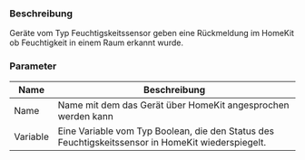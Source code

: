 ### Beschreibung

Geräte vom Typ Feuchtigskeitssensor geben eine Rückmeldung im HomeKit ob Feuchtigkeit in einem Raum erkannt wurde.

### Parameter

Name       | Beschreibung
---------- | ---------------
Name       | Name mit dem das Gerät über HomeKit angesprochen werden kann
Variable   | Eine Variable vom Typ Boolean, die den Status des Feuchtigskeitssensor in HomeKit wiederspiegelt.